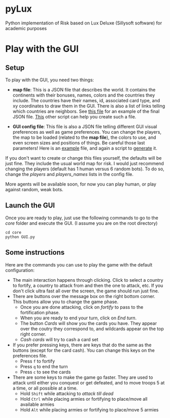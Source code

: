 # pyLux
Python implementation of Risk based on Lux Deluxe (Sillysoft software) for academic purposes

# Play with the GUI

## Setup

To play with the GUI, you need two things:

  - **map file**: This is a JSON file that describes the world. It contains the continents with their bonuses, names, colors and the countries they include. The countries have their names, id, associated card type, and xy coordinates to draw them in the GUI. There is also a list of links telling which countries are neighbors. See [this file](https://github.com/lucasgneccoh/pyLux/blob/main/support/maps/classic_world_map.json) for an example of the final JSON file. [This](https://github.com/lucasgneccoh/pyLux/blob/main/core/generate_classic_map.py) other script can help you create such a file.
 
  - **GUI config file**: This file is also a JSON file telling different GUI visual preferences as well as game preferences. You can change the players, the map to be loaded (related to the **map file**), the colors to use, and even screen sizes and positions of things. Be careful those last parameters! Here is an [example](https://github.com/lucasgneccoh/pyLux/blob/main/support/GUI_config/classic_map_default_config.json) file, and again a script to [generate](https://github.com/lucasgneccoh/pyLux/blob/main/core/generate_GUI_config_file.py) it.
 
If you don't want to create or change this files yourself, the defaults will be just fine. They include the usual world map for risk. I would just recommend changing the players (default has 1 human versus 6 random bots). To do so, change the *players* and *players_names* lists in the config file.

More agents will be available soon, for now you can play human, or play against random, weak bots.

## Launch the GUI
Once you are ready to play, just use the following commands to go to the *core* folder and execute the GUI. (I assume you are on the root directory)

```
cd core
python GUI.py
```

## Some instructions
Here are the commands you can use to play the game with the default configuration:

  - The main interaction happens through clicking. Click to select a country to fortify, a country to attack from and then the one to attack, etc. If you don't click ultra fast all over the screen, the game should run just fine.
  - There are buttons over the message box on the right bottom corner. This buttons allow you to change the game phase. 
    - Once you are done attacking, click on *fortify* to pass to the fortification phase.
    -  When you are ready to end your turn, click on *End turn*. 
    - The button *Cards* will show you the cards you have. They appear over the coutry they correspond to, and wildcards appear on the top right corner. 
    - *Cash cards* will try to cash a card set
  - If you prefer pressing keys, there are keys that do the same as the buttons (except for the card cash). You can change this keys on the preferences file.
    - Press `f` to fortify
    - Press `q` to end the turn
    - Press `c` to see the cards
  - There are some keys to make the game go faster. They are used to attack until either you conquest or get defeated, and to move troops 5 at a time, or all possible at a time.
    - Hold `Shift` while attacking to *attack till dead*
    - Hold `Ctrl` while placing armies or fortifying to place/move all available armies
    - Hold `Alt` while placing armies or fortifying to place/move 5 armies

